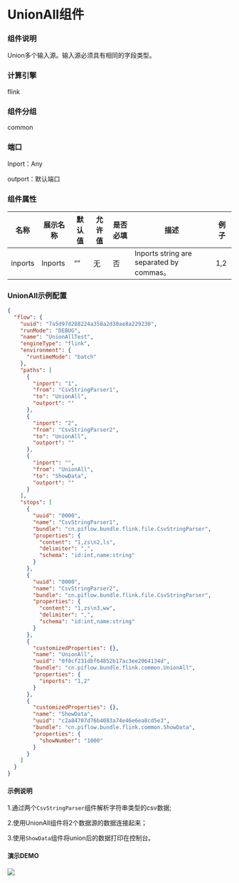 # UnionAll组件

### 组件说明

Union多个输入源。输入源必须具有相同的字段类型。  

### 计算引擎

flink  

### 组件分组

common  

### 端口

Inport：Any  

outport：默认端口  

### 组件属性

| 名称      | 展示名称    | 默认值 | 允许值 | 是否必填 | 描述                                      | 例子  |
| ------- | ------- | --- | --- | ---- | --------------------------------------- | --- |
| inports | Inports | “”  | 无   | 否    | Inports string are separated by commas。 | 1,2 |

### UnionAll示例配置

```json
{
  "flow": {
    "uuid": "7a5d97d288224a358a2d30ae8a229230",
    "runMode": "DEBUG",
    "name": "UnionAllTest",
    "engineType": "flink",
    "environment": {
      "runtimeMode": "batch"
    },
    "paths": [
      {
        "inport": "1",
        "from": "CsvStringParser1",
        "to": "UnionAll",
        "outport": ""
      },
      {
        "inport": "2",
        "from": "CsvStringParser2",
        "to": "UnionAll",
        "outport": ""
      },
      {
        "inport": "",
        "from": "UnionAll",
        "to": "ShowData",
        "outport": ""
      }
    ],
    "stops": [
      {
        "uuid": "0000",
        "name": "CsvStringParser1",
        "bundle": "cn.piflow.bundle.flink.file.CsvStringParser",
        "properties": {
          "content": "1,zs\n2,ls",
          "delimiter": ",",
          "schema": "id:int,name:string"
        }
      },
      {
        "uuid": "0000",
        "name": "CsvStringParser2",
        "bundle": "cn.piflow.bundle.flink.file.CsvStringParser",
        "properties": {
          "content": "1,zs\n3,ww",
          "delimiter": ",",
          "schema": "id:int,name:string"
        }
      },
      {
        "customizedProperties": {},
        "name": "UnionAll",
        "uuid": "0f0cf231dbf64852b17ac3ee2064134d",
        "bundle": "cn.piflow.bundle.flink.common.UnionAll",
        "properties": {
          "inports": "1,2"
        }
      },
      {
        "customizedProperties": {},
        "name": "ShowData",
        "uuid": "c2a84707d76b4083a74e46e6ea8cd5e3",
        "bundle": "cn.piflow.bundle.flink.common.ShowData",
        "properties": {
          "showNumber": "1000"
        }
      }
    ]
  }
}
```

#### 示例说明

1.通过两个`CsvStringParser`组件解析字符串类型的csv数据;

2.使用UnionAll组件将2个数据源的数据连接起来；

3.使用`ShowData`组件将union后的数据打印在控制台。  

#### 演示DEMO

![](![](https://cdn.jsdelivr.net/gh/mayi295940/blog_pic_ma@main/img/piflowx/stop/flink/UnionAll%E7%BB%84%E4%BB%B6%E6%BC%94%E7%A4%BA.gif))
